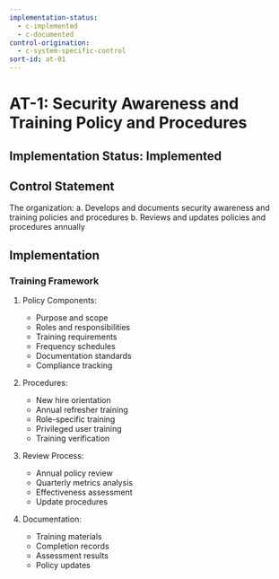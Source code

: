 ```yaml
---
implementation-status:
  - c-implemented
  - c-documented
control-origination:
  - c-system-specific-control
sort-id: at-01
---
```


# AT-1: Security Awareness and Training Policy and Procedures

## Implementation Status: Implemented

## Control Statement

The organization:
a. Develops and documents security awareness and training policies and procedures
b. Reviews and updates policies and procedures annually

## Implementation

### Training Framework

1. Policy Components:
   - Purpose and scope
   - Roles and responsibilities
   - Training requirements
   - Frequency schedules
   - Documentation standards
   - Compliance tracking

2. Procedures:
   - New hire orientation
   - Annual refresher training
   - Role-specific training
   - Privileged user training
   - Training verification

3. Review Process:
   - Annual policy review
   - Quarterly metrics analysis
   - Effectiveness assessment
   - Update procedures

4. Documentation:
   - Training materials
   - Completion records
   - Assessment results
   - Policy updates

